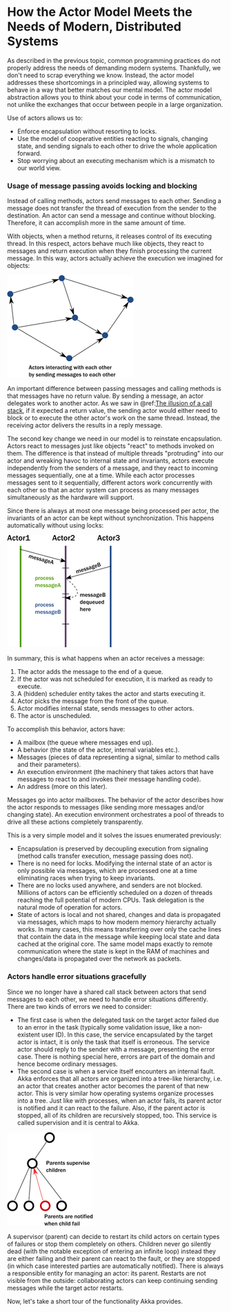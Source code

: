 # How the Actor Model Meets the Needs of Modern, Distributed Systems

As described in the previous topic, common programming practices do not properly
address the needs of demanding modern systems. Thankfully, we
don't need to scrap everything we know. Instead, the actor model addresses these
shortcomings in a principled way, allowing systems to behave in a way that
better matches our mental model. The actor model abstraction
allows you to think about your code in terms of communication, not unlike the
exchanges that occur between people in a large organization.

Use of actors allows us to:

 * Enforce encapsulation without resorting to locks.
 * Use the model of cooperative entities reacting to signals, changing state, and sending signals to each other
   to drive the whole application forward.
 * Stop worrying about an executing mechanism which is a mismatch to our world view.

### Usage of message passing avoids locking and blocking

Instead of calling methods, actors send messages to each other. Sending a message does not transfer the thread
of execution from the sender to the destination. An actor can send a message and continue without blocking.
Therefore, it can accomplish more in the same amount of time.

With objects, when a method returns, it releases control of its executing thread. In this respect, actors behave
much like objects, they react to messages and return execution when they finish processing the current message.
In this way, actors actually achieve the execution we imagined for objects:

![actors interact with each other by sending messages](diagrams/actor_graph.png)

An important difference between passing messages and calling methods is that messages have no return value.
By sending a message, an actor delegates work to another actor. As we saw in @ref:[The illusion of a call stack](actors-motivation.md#the-illusion-of-a-call-stack),
if it expected a return value, the sending actor would either need to block or to execute the other actor's work on the same thread.
Instead, the receiving actor delivers the results in a reply message.

The second key change we need in our model is to reinstate encapsulation. Actors react to messages just like objects
"react" to methods invoked on them. The difference is that instead of multiple threads "protruding" into our actor and
wreaking havoc to internal state and invariants, actors execute independently from the senders of a message, and they
react to incoming messages sequentially, one at a time. While each actor processes messages sent to it sequentially,
different actors work concurrently with each other so that an actor system can process as many messages simultaneously as the hardware will support.

Since there is always at most one message being processed per actor,
the invariants of an actor can be kept without synchronization. This happens automatically without using locks:

![messages don't invalidate invariants as they are processed sequentially](diagrams/serialized_timeline_invariants.png)

In summary, this is what happens when an actor receives a message:

 1. The actor adds the message to the end of a queue.
 2. If the actor was not scheduled for execution, it is marked as ready to execute.
 3. A (hidden) scheduler entity takes the actor and starts executing it.
 4. Actor picks the message from the front of the queue.
 5. Actor modifies internal state, sends messages to other actors.
 6. The actor is unscheduled.

To accomplish this behavior, actors have:

 * A mailbox (the queue where messages end up).
 * A behavior (the state of the actor, internal variables etc.).
 * Messages (pieces of data representing a signal, similar to method calls and their parameters).
 * An execution environment (the machinery that takes actors that have messages to react to and invokes
   their message handling code).
 * An address (more on this later).

Messages go into actor mailboxes. The behavior of the actor describes how the actor responds to
messages (like sending more messages and/or changing state). An execution environment orchestrates a pool of threads
to drive all these actions completely transparently.

This is a very simple model and it solves the issues enumerated previously:

 * Encapsulation is preserved by decoupling execution from signaling (method calls transfer execution,
   message passing does not).
 * There is no need for locks. Modifying the internal state of an actor is only possible via messages, which are
   processed one at a time eliminating races when trying to keep invariants.
 * There are no locks used anywhere, and senders are not blocked. Millions of actors can be efficiently scheduled on a
   dozen of threads reaching the full potential of modern CPUs. Task delegation is the natural mode of operation for actors.
 * State of actors is local and not shared, changes and data is propagated via messages, which maps to how modern
   memory hierarchy actually works.    In many cases, this means transferring over only the cache lines that contain the data in the message while keeping local state and data cached at the original core. The same model maps exactly to remote communication where the state is kept in the RAM of machines and changes/data is propagated over the network as packets.

### Actors handle error situations gracefully

Since we no longer have a shared call stack between actors that send messages to each other, we need to handle
error situations differently. There are two kinds of errors we need to consider:

 * The first case is when the delegated task on the target actor failed due to an error in the task (typically some
   validation issue, like a non-existent user ID). In this case, the service encapsulated by the target actor is intact,
   it is only the task that itself is erroneous.
   The service actor should reply to the sender with a message, presenting the error case. There is nothing special here, errors are part of the domain and hence become ordinary messages.
 * The second case is when a service itself encounters an internal fault. Akka enforces that all actors are organized
   into a tree-like hierarchy, i.e. an actor that creates another actor becomes the parent of that new actor. This is very similar how operating systems organize processes into a tree. Just like with processes, when an actor fails,
   its parent actor is notified and it can react to the failure. Also, if the parent actor is stopped,
   all of its children are recursively stopped, too. This service is called supervision and it is central to Akka.

![actors supervise and handle the failures of child actors](diagrams/actor_tree_supervision.png)

A supervisor (parent) can decide to restart its child actors on certain types of failures or stop them completely on
others. Children never go silently dead (with the notable exception of entering an infinite loop) instead they are
either failing and their parent can react to the fault, or they are stopped (in which case interested parties are
automatically notified). There is always a responsible entity for managing an actor: its parent. Restarts are not
visible from the outside: collaborating actors can keep continuing sending messages while the target actor restarts.

Now, let's take a short tour of the functionality Akka provides.
